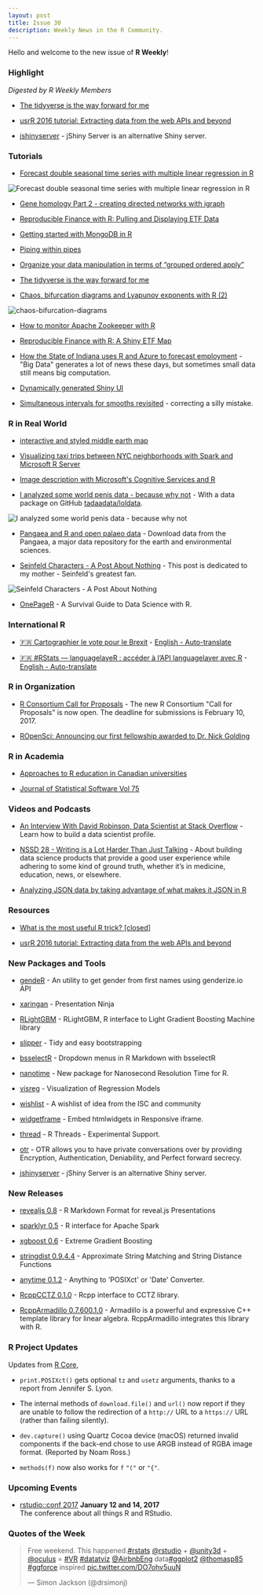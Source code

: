 ```yaml
---
layout: post
title: Issue 30
description: Weekly News in the R Community.
---
```


Hello and welcome to the new issue of **R Weekly**!

### Highlight

*Digested by R Weekly Members*

+ [The tidyverse is the way forward for me](https://www.reddit.com/r/rstats/comments/5i8v97/the_tidyverse_is_the_way_forward_for_me/)

+ [usrR 2016 tutorial: Extracting data from the web APIs and beyond](https://github.com/ropensci/user2016-tutorial)

+ [jshinyserver](https://github.com/statsplot/jshinyserver) - jShiny Server is an alternative Shiny server.

### Tutorials

+ [Forecast double seasonal time series with multiple linear regression in R](https://petolau.github.io/Forecast-double-seasonal-time-series-with-multiple-linear-regression-in-R/)

![Forecast double seasonal time series with multiple linear regression in R](https://cdn.rawgit.com/PetoLau/petolau.github.io/0bad7ee8d58c2996f64ebcc7b1ebabd352dc0448/images/post_2/industry_4.gif)

+ [Gene homology Part 2 - creating directed networks with igraph](https://shiring.github.io/genome/2016/12/14/homologous_genes_part2_post)

+ [Reproducible Finance with R: Pulling and Displaying ETF Data](https://www.rstudio.com/rviews/2016/12/14/reproducible-finance-with-r-pulling-and-displaying-etf-data/)

+ [Getting started with MongoDB in R](https://cran.r-project.org/web/packages/mongolite/vignettes/intro.html)

+ [Piping within pipes](http://nathaneastwood.github.io/2016-11-21-pipes-in-pipes/)

+ [Organize your data manipulation in terms of “grouped ordered apply”](http://www.win-vector.com/blog/2016/12/organize-your-data-manipulation-in-terms-of-grouped-ordered-apply/)

+ [The tidyverse is the way forward for me](https://www.reddit.com/r/rstats/comments/5i8v97/the_tidyverse_is_the_way_forward_for_me/)

+ [Chaos, bifurcation diagrams and Lyapunov exponents with R (2)](https://a-blog-from-sydney.blogspot.jp/2016/12/chaos-bifurcation-diagrams-and-lyapunov.html)

![chaos-bifurcation-diagrams](https://cdn.rawgit.com/rweekly/image/master/2016-12-19/chaos-bifurcation-diagrams.jpg)

+ [How to monitor Apache Zookeeper with R](https://rud.is/b/2016/12/16/minding-the-zookeeper-with-r/)

+ [Reproducible Finance with R: A Shiny ETF Map](https://www.rstudio.com/rviews/2016/12/16/reproducible-finance-with-r-a-shiny-etf-map/)

+ [How the State of Indiana uses R and Azure to forecast employment](http://blog.revolutionanalytics.com/2016/12/state-of-indiana-employment.html) - "Big Data" generates a lot of news these days, but sometimes small data still means big computation.

+ [Dynamically generated Shiny UI](http://www.mango-solutions.com/wp/2016/12/dynamically-generated-shiny-ui/)

+ [Simultaneous intervals for smooths revisited](http://www.fromthebottomoftheheap.net/2016/12/15/simultaneous-interval-revisited/) -  correcting a silly mistake.

### R in Real World

+ [interactive and styled middle earth map](http://jkunst.com/r/interactive-and-styled-middle-earth-map/)

+ [Visualizing taxi trips between NYC neighborhoods with Spark and Microsoft R Server](http://blog.revolutionanalytics.com/2016/12/taxi-mrs-spark.html)

+ [Image description with Microsoft's Cognitive Services and R](http://flovv.github.io/Roxford_extension/)

+ [I analyzed some world penis data - because why not](https://blog.jemu.name/post/2015/08/i-analyzed-some-world-penis-data---because-why-not/) - With a data package on GitHub [tadaadata/loldata](https://github.com/tadaadata/loldata).

![I analyzed some world penis data - because why not](https://blog.jemu.name/images/plot_length_method-1.png)

+ [Pangaea and R and open palaeo data](http://www.fromthebottomoftheheap.net/2016/12/16/pangaea-r-open-palaeo-data/) - Download data from the Pangaea, a major data repository for the earth and environmental sciences.

+ [Seinfeld Characters - A Post About Nothing](https://stoltzmaniac.com/seinfeld-characters-a-post-about-nothing/) - This post is dedicated to my mother - Seinfeld's greatest fan.

![Seinfeld Characters - A Post About Nothing](https://stoltzmaniac.com/content/images/2016/12/seinfeld-characters-a-post-about-nothing/unnamed-chunk-9-1-small.PNG)

+ [OnePageR](http://togaware.com/onepager/) - A Survival Guide to Data Science with R.

### International R

+ [:fr: Cartographier le vote pour le Brexit](http://freakonometrics.hypotheses.org/49832) - [English - Auto-translate](http://translate.google.com/translate?hl=&sl=fr&tl=en&u=http://freakonometrics.hypotheses.org/49832)

+ [:fr: #RStats — languagelayeR : accéder à l’API languagelayer avec R](http://colinfay.me/rstats-languagelayer-api/) - [English - Auto-translate](http://translate.google.com/translate?hl=&sl=fr&tl=en&u=http://colinfay.me/rstats-languagelayer-api/)


### R in Organization

+ [R Consortium Call for Proposals](https://www.r-consortium.org/blog/2016/12/06/call-for-proposals) - The new R Consortium "Call for Proposals" is now open. The deadline for submissions is February 10, 2017.

+ [ROpenSci: Announcing our first fellowship awarded to Dr. Nick Golding](http://ropensci.org/blog/blog/2016/12/12/ropensci-fellowship-zoon.html)

### R in Academia

+ [Approaches to R education in Canadian universities](https://f1000research.com/articles/5-2802/v1)

+ [Journal of Statistical Software Vol 75](https://www.jstatsoft.org/issue/view/v075)


### Videos and Podcasts

+ [An Interview With David Robinson, Data Scientist at Stack Overflow](https://www.datacamp.com/community/blog/an-interview-with-david-robinson-data-scientist-at-stack-overflow) - Learn how to build a data scientist profile.

+ [NSSD 28 - Writing is a Lot Harder Than Just Talking](https://soundcloud.com/nssd-podcast/episode-28-writing-is-a-lot-harder-than-just-talking) - About building data science products that provide a good user experience while adhering to some kind of ground truth, whether it’s in medicine, education, news, or elsewhere.

+ [Analyzing JSON data by taking advantage of what makes it JSON in R](https://blog.exploratory.io/analyzing-json-data-by-taking-advantage-of-the-structure-in-r-1e0508e30117#.7sxhp32yt)

### Resources

+ [What is the most useful R trick? \[closed\]](https://stackoverflow.com/questions/1295955/what-is-the-most-useful-r-trick)

+ [usrR 2016 tutorial: Extracting data from the web APIs and beyond](https://github.com/ropensci/user2016-tutorial)

### New Packages and Tools

+ [gendeR](https://github.com/michelcaradec/gendeR) - An utility to get gender from first names using genderize.io API

+ [xaringan](https://github.com/yihui/xaringan) - Presentation Ninja

+ [RLightGBM](https://github.com/bwilbertz/RLightGBM) - RLightGBM, R interface to Light Gradient Boosting Machine library

+ [slipper](https://github.com/jtleek/slipper) - Tidy and easy bootstrapping

+ [bsselectR](https://walkerke.github.io/2016/12/rmd-dropdowns/) - Dropdown menus in R Markdown with bsselectR

+ [nanotime](http://dirk.eddelbuettel.com/blog/2016/12/16/#nanotime_0.0.1) - New package for Nanosecond Resolution Time for R.

+ [visreg](https://github.com/pbreheny/visreg) - Visualization of Regression Models

+ [wishlist](https://github.com/RConsortium/wishlist) -  A wishlist of idea from the ISC and community

+ [widgetframe](https://github.com/bhaskarvk/widgetframe) - Embed htmlwidgets in Responsive iframe.

+ [thread](https://random-remarks.net/2016/12/11/a-very-experimental-threading-in-r/) - R Threads - Experimental Support.

+ [otr](https://github.com/jeroen/otr) - OTR allows you to have private conversations over by providing Encryption, Authentication, Deniability, and Perfect forward secrecy.

+ [jshinyserver](https://github.com/statsplot/jshinyserver) - jShiny Server is an alternative Shiny server.

### New Releases

+ [revealjs 0.8](https://github.com/rstudio/revealjs) - R Markdown Format for reveal.js Presentations

+ [sparklyr 0.5](https://github.com/rstudio/sparklyr/releases) -
R interface for Apache Spark

+ [xgboost 0.6](https://cran.r-project.org/web/packages/xgboost/index.html) - Extreme Gradient Boosting

+ [stringdist 0.9.4.4](https://cran.r-project.org/web/packages/stringdist/index.html) - Approximate String Matching and String Distance Functions

+ [anytime 0.1.2](http://dirk.eddelbuettel.com/blog/2016/12/13/#anytime_0.1.2) - Anything to 'POSIXct' or 'Date' Converter.

+ [RcppCCTZ 0.1.0](https://cran.r-project.org/web/packages/RcppCCTZ/index.html) - Rcpp interface to CCTZ library.

+ [RcppArmadillo 0.7.600.1.0](http://dirk.eddelbuettel.com/blog/2016/12/18#rcpparmadillo_0.7.600.1.0) - Armadillo is a powerful and expressive C++ template library for linear algebra. RcppArmadillo integrates this library with R.

### R Project Updates

Updates from [R Core](http://developer.r-project.org/blosxom.cgi/R-devel/NEWS),

+ `print.POSIXct()` gets optional `tz` and `usetz` arguments, thanks to a report from Jennifer S. Lyon.

+ The internal methods of `download.file()` and `url()` now report if they are unable to follow the redirection of a `http://` URL to a `https://` URL (rather than failing silently).

+ `dev.capture()` using Quartz Cocoa device (macOS) returned invalid components if the back-end chose to use ARGB instead of RGBA image format. (Reported by Noam Ross.)

+ `methods(f)` now also works for `f` `"("` or `"{"`.


### Upcoming Events

+ [rstudio::conf 2017](https://www.rstudio.com/conference/)  **January 12 and 14, 2017** <br>
The conference about all things R and RStudio.<br />


### Quotes of the Week

<blockquote class="twitter-tweet" data-lang="en"><p lang="en" dir="ltr">Free weekend. This happened.<a href="https://twitter.com/hashtag/rstats?src=hash">#rstats</a> <a href="https://twitter.com/rstudio">@rstudio</a> + <a href="https://twitter.com/unity3d">@unity3d</a> + <a href="https://twitter.com/oculus">@oculus</a> = <a href="https://twitter.com/hashtag/VR?src=hash">#VR</a> <a href="https://twitter.com/hashtag/datatviz?src=hash">#datatviz</a> <a href="https://twitter.com/AirbnbEng">@AirbnbEng</a> data<a href="https://twitter.com/hashtag/ggplot2?src=hash">#ggplot2</a> <a href="https://twitter.com/thomasp85">@thomasp85</a> <a href="https://twitter.com/hashtag/ggforce?src=hash">#ggforce</a> inspired <a href="https://t.co/DO7ohv5uuN">pic.twitter.com/DO7ohv5uuN</a></p>&mdash; Simon Jackson (@drsimonj) <a href="https://twitter.com/drsimonj/status/808275793155530756"></a></blockquote>
